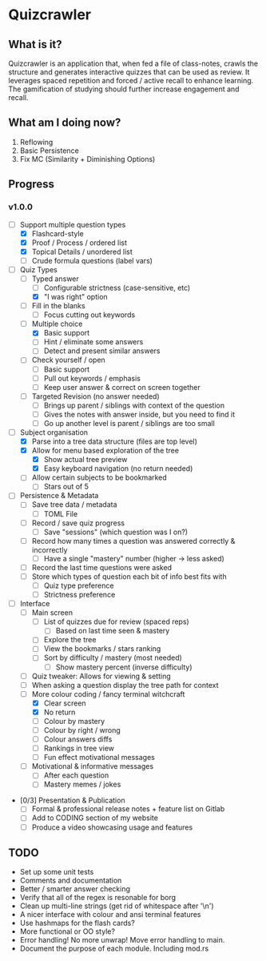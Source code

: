 # Quizcrawler

## What is it?
Quizcrawler is an application that, when fed a file of class-notes, crawls the
structure and generates interactive quizzes that can be used as review. It
leverages spaced repetition and forced / active recall to enhance learning. The
gamification of studying should further increase engagement and recall.

## What am I doing now?
  1. Reflowing
  2. Basic Persistence
  3. Fix MC (Similarity + Diminishing Options)

## Progress
### v1.0.0
  - [ ] Support multiple question types
    - [x] Flashcard-style
    - [x] Proof / Process / ordered list
    - [x] Topical Details / unordered list
    - [ ] Crude formula questions (label vars)
  - [ ] Quiz Types
    - [ ] Typed answer
      - [ ] Configurable strictness (case-sensitive, etc)
      - [x] "I was right" option
    - [ ] Fill in the blanks
      - [ ] Focus cutting out keywords
    - [ ] Multiple choice
      - [x] Basic support
      - [ ] Hint / eliminate some answers
      - [ ] Detect and present similar answers
    - [ ] Check yourself / open
      - [ ] Basic support
      - [ ] Pull out keywords / emphasis
      - [ ] Keep user answer & correct on screen together
    - [ ] Targeted Revision (no answer needed)
      - [ ] Brings up parent / siblings with context of the question
      - [ ] Gives the notes with answer inside, but you need to find it
      - [ ] Go up another level is parent / siblings are too small
  - [ ] Subject organisation
    - [x] Parse into a tree data structure (files are top level)
    - [x] Allow for menu based exploration of the tree
      - [x] Show actual tree preview
      - [x] Easy keyboard navigation (no return needed)
    - [ ] Allow certain subjects to be bookmarked
      - [ ] Stars out of 5
  - [ ] Persistence & Metadata
    - [ ] Save tree data / metadata
      - [ ] TOML File
    - [ ] Record / save quiz progress
      - [ ] Save "sessions" (which question was I on?)
    - [ ] Record how many times a question was answered correctly & incorrectly
      - [ ] Have a single "mastery" number (higher -> less asked)
    - [ ] Record the last time questions were asked
    - [ ] Store which types of question each bit of info best fits with
      - [ ] Quiz type preference
      - [ ] Strictness preference
  - [ ] Interface
    - [ ] Main screen
      - [ ] List of quizzes due for review (spaced reps)
        - [ ] Based on last time seen & mastery
      - [ ] Explore the tree
      - [ ] View the bookmarks / stars ranking
      - [ ] Sort by difficulty / mastery (most needed)
        - [ ] Show mastery percent (inverse difficulty)
    - [ ] Quiz tweaker: Allows for viewing & setting
    - [ ] When asking a question display the tree path for context
    - [ ] More colour coding / fancy terminal witchcraft
      - [x] Clear screen
      - [x] No return
      - [ ] Colour by mastery
      - [ ] Colour by right / wrong
      - [ ] Colour answers diffs
      - [ ] Rankings in tree view
      - [ ] Fun effect motivational messages
    - [ ] Motivational & informative messages
      - [ ] After each question
      - [ ] Mastery memes / jokes
  - [0/3] Presentation & Publication
    - [ ] Formal & professional release notes + feature list on Gitlab
    - [ ] Add to CODING section of my website
    - [ ] Produce a video showcasing usage and features

## TODO
* Set up some unit tests
* Comments and documentation
* Better / smarter answer checking
* Verify that all of the regex is resonable for borg
* Clean up multi-line strings (get rid of whitespace after '\n')
* A nicer interface with colour and ansi terminal features
* Use hashmaps for the flash cards?
* More functional or OO style?
* Error handling! No more unwrap! Move error handling to main.
* Document the purpose of each module. Including mod.rs
